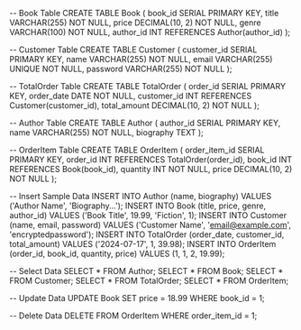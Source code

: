 -- Book Table
CREATE TABLE Book (
    book_id SERIAL PRIMARY KEY,
    title VARCHAR(255) NOT NULL,
    price DECIMAL(10, 2) NOT NULL,
    genre VARCHAR(100) NOT NULL,
    author_id INT REFERENCES Author(author_id)
);

-- Customer Table
CREATE TABLE Customer (
    customer_id SERIAL PRIMARY KEY,
    name VARCHAR(255) NOT NULL,
    email VARCHAR(255) UNIQUE NOT NULL,
    password VARCHAR(255) NOT NULL
);

-- TotalOrder Table
CREATE TABLE TotalOrder (
    order_id SERIAL PRIMARY KEY,
    order_date DATE NOT NULL,
    customer_id INT REFERENCES Customer(customer_id),
    total_amount DECIMAL(10, 2) NOT NULL
);

-- Author Table
CREATE TABLE Author (
    author_id SERIAL PRIMARY KEY,
    name VARCHAR(255) NOT NULL,
    biography TEXT
);

-- OrderItem Table
CREATE TABLE OrderItem (
    order_item_id SERIAL PRIMARY KEY,
    order_id INT REFERENCES TotalOrder(order_id),
    book_id INT REFERENCES Book(book_id),
    quantity INT NOT NULL,
    price DECIMAL(10, 2) NOT NULL
);

-- Insert Sample Data
INSERT INTO Author (name, biography) VALUES ('Author Name', 'Biography...');
INSERT INTO Book (title, price, genre, author_id) VALUES ('Book Title', 19.99, 'Fiction', 1);
INSERT INTO Customer (name, email, password) VALUES ('Customer Name', 'email@example.com', 'encryptedpassword');
INSERT INTO TotalOrder (order_date, customer_id, total_amount) VALUES ('2024-07-17', 1, 39.98);
INSERT INTO OrderItem (order_id, book_id, quantity, price) VALUES (1, 1, 2, 19.99);

-- Select Data
SELECT * FROM Author;
SELECT * FROM Book;
SELECT * FROM Customer;
SELECT * FROM TotalOrder;
SELECT * FROM OrderItem;

-- Update Data
UPDATE Book SET price = 18.99 WHERE book_id = 1;

-- Delete Data
DELETE FROM OrderItem WHERE order_item_id = 1;